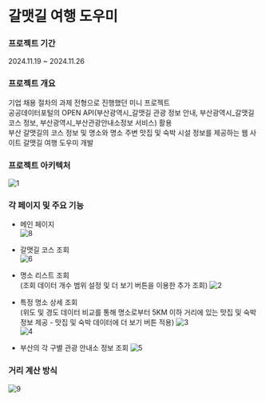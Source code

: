 # 갈맷길 여행 도우미

### 프로젝트 기간
2024.11.19 ~ 2024.11.26

### 프로젝트 개요
기업 채용 절차의 과제 전형으로 진행했던 미니 프로젝트 </br>
공공데이터포털의 OPEN API(부산광역시_갈맷길 관광 정보 안내, 부산광역시_갈맷길 코스 정보, 부산광역시_부산관광안내소정보 서비스) 활용 </br>
부산 갈맷길의 코스 정보 및 명소와 명소 주변 맛집 및 숙박 시설 정보를 제공하는 웹 사이트 갈맷길 여행 도우미 개발

### 프로젝트 아키텍처
![1](https://github.com/user-attachments/assets/23221a67-f017-412c-b567-955bb0f491d3)

### 각 페이지 및 주요 기능
- 메인 페이지 </br>
![8](https://github.com/user-attachments/assets/b7fa6692-7e0d-4a6c-9aa5-61bdf244fd5f)

- 갈맷길 코스 조회 </br>
  ![6](https://github.com/user-attachments/assets/cf39bb45-4058-4787-af26-db3c73f1db7c)

- 명소 리스트 조회 </br>
(조회 데이터 개수 범위 설정 및 더 보기 버튼을 이용한 추가 조회)
![2](https://github.com/user-attachments/assets/7d41132e-37d4-497c-9575-7845c26289c8)

- 특정 명소 상세 조회 </br>
(위도 및 경도 데이터 비교를 통해 명소로부터 5KM 이하 거리에 있는 맛집 및 숙박 정보 제공 - 맛집 및 숙박 데이터에 더 보기 버튼 적용) 
![3](https://github.com/user-attachments/assets/312a7112-e029-4cfd-8104-461ef444de43) </br>
![4](https://github.com/user-attachments/assets/94b80e4e-1ee7-46f5-b56f-4664d659783a)

- 부산의 각 구별 관광 안내소 정보 조회
  ![5](https://github.com/user-attachments/assets/47f2fc86-3a2b-4a36-9617-fca85dadddac)

### 거리 계산 방식
![9](https://github.com/user-attachments/assets/0714762b-b714-4f42-9e78-f8f31c0acf89)
